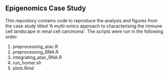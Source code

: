 ## Epigenomics Case Study

This repository contains code to reproduce the analysis and figures from the case study titled 'A multi-omics approach to characterising the immune cell landscape in renal cell carcinoma'. The scripts were run in the following order:

1. preprocessing_atac.R
2. preprocessing_RNA.R
3. integrating_atac_RNA.R
4. run_homer.sh
5. plots.Rmd